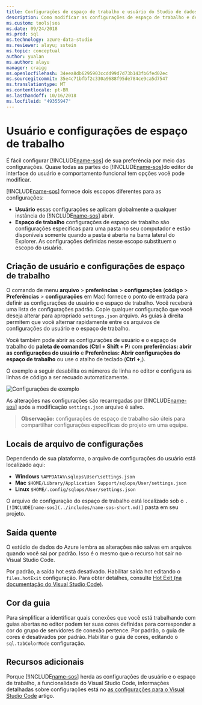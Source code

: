 ```yaml
---
title: Configurações de espaço de trabalho e usuário do Studio de dados do Azure | Microsoft Docs
description: Como modificar as configurações de espaço de trabalho e de usuário do Azure Data Studio.
ms.custom: tools|sos
ms.date: 09/24/2018
ms.prod: sql
ms.technology: azure-data-studio
ms.reviewer: alayu; sstein
ms.topic: conceptual
author: yualan
ms.author: alayu
manager: craigg
ms.openlocfilehash: 34eea8db6295903ccdd99d7d73b143fb6fed02ec
ms.sourcegitcommit: 35e4c71bfbf2c330a9688f95de784ce9ca5d7547
ms.translationtype: MT
ms.contentlocale: pt-BR
ms.lasthandoff: 10/16/2018
ms.locfileid: "49355947"
---
```

# <a name="user-and-workspace-settings"></a>Usuário e configurações de espaço de trabalho

É fácil configurar [!INCLUDE[name-sos](../includes/name-sos-short.md)] de sua preferência por meio das configurações. Quase todas as partes do [!INCLUDE[name-sos](../includes/name-sos-short.md)]do editor de interface do usuário e comportamento funcional tem opções você pode modificar.

[!INCLUDE[name-sos](../includes/name-sos-short.md)] fornece dois escopos diferentes para as configurações:

* **Usuário** essas configurações se aplicam globalmente a qualquer instância do [!INCLUDE[name-sos](../includes/name-sos-short.md)] abrir.
* **Espaço de trabalho** configurações de espaço de trabalho são configurações específicas para uma pasta no seu computador e estão disponíveis somente quando a pasta é aberta na barra lateral do Explorer. As configurações definidas nesse escopo substituem o escopo do usuário.

## <a name="creating-user-and-workspace-settings"></a>Criação de usuário e configurações de espaço de trabalho

O comando de menu **arquivo** > **preferências** > **configurações** (**código**  >  **Preferências** > **configurações** em Mac) fornece o ponto de entrada para definir as configurações de usuário e o espaço de trabalho. Você receberá uma lista de configurações padrão. Copie qualquer configuração que você deseja alterar para apropriado `settings.json` arquivo. As guias à direita permitem que você alternar rapidamente entre os arquivos de configurações do usuário e o espaço de trabalho.

Você também pode abrir as configurações de usuário e o espaço de trabalho do **paleta de comandos** (**Ctrl + Shift + P**) com **preferências: abrir as configurações do usuário** e  **Preferências: Abrir configurações do espaço de trabalho** ou use o atalho de teclado (**Ctrl +,**).

O exemplo a seguir desabilita os números de linha no editor e configura as linhas de código a ser recuado automaticamente.

![Configurações de exemplo](media/settings/sample-settings.png)

As alterações nas configurações são recarregadas por [!INCLUDE[name-sos](../includes/name-sos-short.md)] após a modificação `settings.json` arquivo é salvo.

>**Observação:** configurações de espaço de trabalho são úteis para compartilhar configurações específicas do projeto em uma equipe.

## <a name="settings-file-locations"></a>Locais de arquivo de configurações

Dependendo de sua plataforma, o arquivo de configurações do usuário está localizado aqui:

* **Windows** `%APPDATA%\sqlops\User\settings.json`
* **Mac** `$HOME/Library/Application Support/sqlops/User/settings.json`
* **Linux** `$HOME/.config/sqlops/User/settings.json`

O arquivo de configuração do espaço de trabalho está localizado sob o `.[!INCLUDE[name-sos](../includes/name-sos-short.md)]` pasta em seu projeto.

## <a name="hot-exit"></a>Saída quente

O estúdio de dados do Azure lembra as alterações não salvas em arquivos quando você sai por padrão. Isso é o mesmo que o recurso hot sair no Visual Studio Code.

Por padrão, a saída hot está desativado. Habilitar saída hot editando o `files.hotExit` configuração. Para obter detalhes, consulte [Hot Exit (na documentação do Visual Studio Code)](https://code.visualstudio.com/docs/editor/codebasics#_hot-exit).


## <a name="tab-color"></a>Cor da guia

Para simplificar a identificar quais conexões que você está trabalhando com guias abertas no editor podem ter suas cores definidas para corresponder a cor do grupo de servidores de conexão pertence. Por padrão, o guia de cores é desativados por padrão. Habilitar o guia de cores, editando o `sql.tabColorMode` configuração.

## <a name="additional-resources"></a>Recursos adicionais

Porque [!INCLUDE[name-sos](../includes/name-sos-short.md)] herda as configurações de usuário e o espaço de trabalho, a funcionalidade do Visual Studio Code, informações detalhadas sobre configurações está no [as configurações para o Visual Studio Code](https://code.visualstudio.com/docs/getstarted/settings) artigo.
